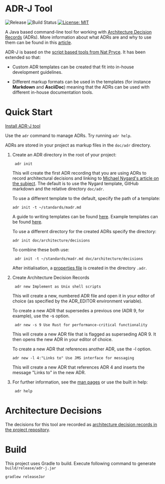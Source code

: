 
# ADR-J Tool
![Release](https://img.shields.io/github/v/release/adoble/adr-j)
![Build Status](https://github.com/adoble/adr-j/actions/workflows/gradle.yml/badge.svg)
[![License: MIT](https://img.shields.io/badge/License-MIT-yellow.svg)](https://opensource.org/licenses/MIT)


A Java based command-line tool for working with [Architecture Decision Records][ADRs] (ADRs). More information about what ADRs are and why to use them can be found in this [article](https://adr.github.io/).

ADR-J is based on the [script based tools from Nat Pryce](https://github.com/npryce/adr-tools). It has been extended so that:

- Custom ADR templates can be created that fit into in-house development guidelines.

- Different markup formats can be used in the templates (for instance **Markdown** and **AsciiDoc**) meaning that the ADRs can be used with different in-house documentation tools.  

# Quick Start

[Install ADR-J tool](./doc/usage/INSTALL.md)

Use the `adr` command to manage ADRs.  Try running `adr help`.

ADRs are stored in your project as markup files in the `doc/adr` directory.


1. Create an ADR directory in the root of your project:

        adr init 

    This will create the first ADR recording that you are using ADRs
    to record architectural decisions and linking to
    [Michael Nygard's article on the subject][ADRs]. The default is to use the Nygard template, GitHub markdown and the relative directory `doc/adr`. 
 
    To use a different template to the default, specify the path of a template:

       adr init -t ~/standards/madr.md 

    A guide to writing templates can be found [here](./doc/usage/Writing_Templates.md). Example templates can be found [here](./doc/example_templates).

    To use a different directory for the created ADRs specify the directory:

       adr init doc/architecture/decisions

    To combine these both use:

        adr init -t ~/standards/madr.md doc/architecture/decisions

    After initialisation, a [properties file](./doc/usage/properties_file.md) is created in the directory `.adr`.


2. Create Architecture Decision Records

        adr new Implement as Unix shell scripts

    This will create a new, numbered ADR file and open it in your
    editor of choice (as specified by the ADR_EDITOR environment
    variable).

    To create a new ADR that supersedes a previous one (ADR 9, for example), use the -s option.

        adr new -s 9 Use Rust for performance-critical functionality

    This will create a new ADR file that is flagged as superseding
    ADR 9.  It then opens the new ADR in your
    editor of choice.

    To create a new ADR that references another ADR, use the -l option.

       adr new -l 4:"Links to" Use JMS interface for messaging

   This will create a new ADR that references ADR 4 and inserts the message
   "Links to" in the new ADR.  

3. For further information, see the [man pages](doc/man/adr.md) or use the built in help:

        adr help



# Architecture Decisions

The decisions for this tool are recorded as [architecture decision records in the project repository](doc/adr/).

# Build


This project uses Gradle to build. Execute following command to generate `build/release/adr-j.jar`

    gradlew releaseJar

[ADRs]: http://thinkrelevance.com/blog/2011/11/15/documenting-architecture-decisions
